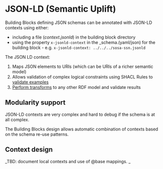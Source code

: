 # JSON-LD (Semantic Uplift)

Building Blocks defining JSON schemas can be annotated with JSON-LD contexts using either:
 - including a file (_context.jsonld_) in the building block directory
 - using the property `x-jsonld-context` in the _schema.(yaml/json) for the building block - e.g. `x-jsonld-context: ../../../sosa-ssn.jsonld`
 
The JSON LD context: 

1. Maps JSON elements to URIs (which can be URIs of a richer semantic model)
2. Allows validation of complex logical constraints using SHACL Rules to [validate examples](TESTING.md#SHACL)
3. [Perform transforms](TXFORMS.md) to any other RDF model and validate results

## Modularity support

JSON-LD contexts are very complex and hard to debug if the schema is at all complex.  

The Building Blocks design allows automatic combination of contexts based on the schema re-use patterns.

## Context design

_TBD: document local contexts and use of @base mappings. _ 
